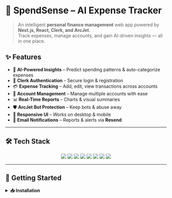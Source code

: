 # 💸 SpendSense – AI Expense Tracker  

> An intelligent **personal finance management** web app powered by **Next.js, React, Clerk, and ArcJet**.  
Track expenses, manage accounts, and gain AI-driven insights — all in one place.  

## ✨ Features  

- 🤖 **AI-Powered Insights** – Predict spending patterns & auto-categorize expenses  
- 🔐 **Clerk Authentication** – Secure login & registration  
- 💳 **Expense Tracking** – Add, edit, view transactions across accounts  
- 🏦 **Account Management** – Manage multiple accounts with ease  
- 📊 **Real-Time Reports** – Charts & visual summaries  
- 🛡 **ArcJet Bot Protection** – Keep bots & abuse away  
- 📱 **Responsive UI** – Works on desktop & mobile  
- 📧 **Email Notifications** – Reports & alerts via **Resend**  

---

## 🛠 Tech Stack  

<p align="center">
  <img src="https://img.shields.io/badge/React-19-61DAFB?logo=react&logoColor=black" />
  <img src="https://img.shields.io/badge/Next.js-15.5-black?logo=next.js" />
  <img src="https://img.shields.io/badge/TailwindCSS-3.4-38B2AC?logo=tailwindcss&logoColor=white" />
  <img src="https://img.shields.io/badge/Clerk-Auth-purple?logo=clerk" />
  <img src="https://img.shields.io/badge/ArcJet-Security-blue?logo=shield" />
  <img src="https://img.shields.io/badge/PostgreSQL-DB-316192?logo=postgresql" />
  <img src="https://img.shields.io/badge/Prisma-ORM-2D3748?logo=prisma" />
  <img src="https://img.shields.io/badge/Recharts-Graphs-orange" />
</p>

---

## 🚀 Getting Started  

<details>
  <summary><b>📥 Installation</b></summary>

```bash
# Clone the repository
git clone https://github.com/<your-username>/spendsense.git
cd spendsense

# Install dependencies
npm install
# or
yarn install

Create a .env file in the root directory:

NEXT_PUBLIC_CLERK_FRONTEND_API=<your-clerk-frontend-api>
CLERK_API_KEY=<your-clerk-backend-api>
ARCJET_KEY=<your-arcjet-key>
DATABASE_URL=<your-database-url>

</details> <details> <summary><b>▶ Run the Dev Server</b></summary>
npm run dev
# or
yarn dev


Now open 👉 http://localhost:3000

</details>

📂 Project Structure
SpendSense/
│
├─ app/                # Next.js App directory
│   ├─ (main)/         # Main pages
│   ├─ middleware.ts   # ArcJet + Clerk middleware
│   └─ _components/    # Reusable components
│
├─ lib/                # Helper functions
├─ prisma/             # Prisma schema & migrations
├─ public/             # Static assets
├─ components/         # React components
├─ package.json
└─ README.md

📖 Usage

🔑 Login / Register with Clerk

💳 Add accounts & transactions

📊 View AI-powered insights & reports

📧 Receive alerts via email

🚀 Deployment

Push your project to GitHub

Import into Vercel

Set environment variables in Vercel dashboard

Hit Deploy! 🎉

🤝 Contributing

🍴 Fork the repository

🌿 Create your branch

💾 Commit changes

🚀 Push & Open PR

🏷 About

SpendSense – For anyone who wants to manage money smartly with AI.

